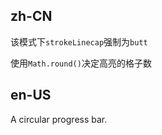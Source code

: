 ## zh-CN

该模式下`strokeLinecap`强制为`butt`

使用`Math.round()`决定高亮的格子数

## en-US

A circular progress bar.
